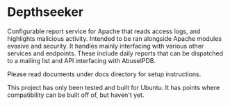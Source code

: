 # Depthseeker
Configurable report service for Apache that reads access logs, and highlights malicious activity.
Intended to be ran alongside Apache modules evasive and security.
It handles mainly interfacing with various other services and endpoints.
These include daily reports that can be dispatched to a mailing list and API interfacing with AbuseIPDB.

Please read documents under docs directory for setup instructions.

This project has only been tested and built for Ubuntu. It has points where compatibility can be built off of, but haven't yet.

